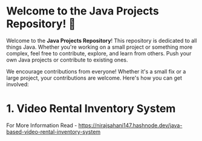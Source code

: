 # Welcome to the Java Projects Repository! 🎉

Welcome to the **Java Projects Repository**! This repository is dedicated to all things Java. Whether you're working on a small project or something more complex, feel free to contribute, explore, and learn from others. Push your own Java projects or contribute to existing ones.

We encourage contributions from everyone! Whether it's a small fix or a large project, your contributions are welcome. Here's how you can get involved:

# 1. Video Rental Inventory System 
For More Information Read - https://nirajsahani147.hashnode.dev/java-based-video-rental-inventory-system

